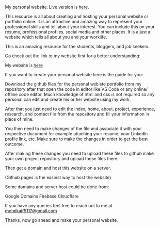 My personal website. Live version is [here](https://mohammadkaif.com).

This resource is all about creating and hosting your personal website or portfolio online. It is an attractive and amazing way to represent your professional skills and tell about your interest. You can include this on your resume, professional profiles, social media and other places. It is a just a website which tells all about you and your worklife. 

This is an amazing resource for the students, bloggers, and job seekers. 

Go check out the link to my website first for a better understanding: 

My website is [here](https://mohammadkaif.com)

If you want to create your personal website here is the guide for you:

Download the github files for the personal webiste portfolio from my repository after that open the code in editor like VS Code or any online/ offline  code editor. Much knowledge of html and css is not required so any personal can edit and create his or her website using my work. 

After that you just need to edit the index, home, about, project, experience, research, and contact file from the repository and fill your information in place of mine. 

You then need to make changes of the file and associate it with your respective document for example attaching your resume, your LinkedIn profile link, etc. Make sure to make the changes in order to get the best outcome. 


After making these changes you need to upload these files to github make your own project repository and upload these files there. 

Then get a domain and host this website on a server. 

(Github pages is the easiest way to host the website)


Some domains and server host could be done from:

Google Domains
Firebase
Cloudflare

If you have any queries feel free to reach out to me at mohdkaif5117@gmail.com

Thanks, now go ahead and make your personal website. 
